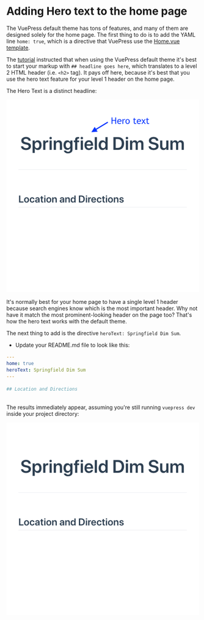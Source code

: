 
# Adding Hero text to the home page

The VuePress default theme has tons of features, and many of them are designed solely for the
home page. The first thing to do is to add the YAML line `home: true`, which is a directive that 
VuePress use the [Home.vue template](https://github.com/vuejs/vuepress/blob/master/lib/default-theme/Home.vue).

The [tutorial](./default1.md) instructed that when using the VuePress default theme it's best to start your markup 
with `## headline goes here`, which translates to a level 2 HTML header (i.e. `<h2>` tag). It pays off
here, because it's best that you use the hero text feature for your level 1 header on the home page.

The Hero Text is a distinct headline:

![Screen shot of home page with hero text](/assets/img/default-herotext-labeled.png)


It's normally best for your home page to have a single level 1 header because search engines
know which is the most important header. Why not have it match the most prominent-looking header
on the page too? That's how the hero text works with the default theme.

The next thing to add is the directive `heroText: Springfield Dim Sum`. 

* Update your README.md file to look like this:

```yaml
---
home: true
heroText: Springfield Dim Sum
---
 
## Location and Directions
  
```

The results immediately appear, assuming you're still running `vuepress dev` inside your project directory:

![Screen shot of home page with hero text](/assets/img/default-herotext.png)


